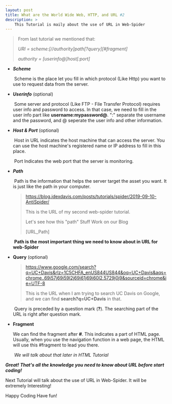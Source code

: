 ```yaml
---
layout: post
title: What are the World Wide Web, HTTP, and URL #2
description: >
	This Tutorial is maily about the use of URL in Web-Spider
---
```


>From last tutorial we mentioned that:
>
>*URI = scheme:[//authority]path\[?query][#fragment]*
>
>*authority = [userinfo@]host[:port]*

* ***Scheme***

  ​	Scheme is the place let you fill in which protocol (Like Http) you want to use to request data from the server.

* ***Userinfo*** (optional)

  ​	Some server and protocol (Like FTP - File Transfer Protocol) requires user info and password to access. In that case, we need to fill in the user info part like **username:mypassword@**. ":" separate the username and the password, and @ seperate the user info and other information.

* ***Host & Port*** (optional)

  ​	Host in URL indicates the host machine that can access the server. You can use the host machine's registered name or IP address to fill in this place.

  ​	Port Indicates the web port that the server is monitoring.

* ***Path***

  ​	Path is the information that helps the server target the asset you want. It is just like the path in your computer. 

  > https://blog.idexdavis.com/posts/tutorials/spider/2019-09-10-AntiSpider/
  >
  > This is the URL of my second web-spider tutorial.
  >
  > Let's see how this "path" Stuff Work on our Blog
  >
  > [URL_Path]

  ​	**Path is the most important thing we need to know about in URL for web-Spider**

* **Query** (optional)

  > https://www.google.com/search?q=UC+Davis&rlz=1C5CHFA_enUS844US844&oq=UC+Davis&aqs=chrome..69i57j69i59l2j69i61j69i60l2.5729j0j9&sourceid=chrome&ie=UTF-8
  >
  > This is the URL when I am trying to search UC Davis on Google, and we can find **search?q=UC+Davis** in that. 

  ​	Query is preceded by a question mark (**?**). The searching part of the URL is right after question mark.

* **Fragment**

   	We can find the fragment after **#**. This indicates a part of HTML page. Usually, when you use the navigation function in a web page, the HTML will use this #fragment to lead you there.

  ​	*We will talk about that later in HTML Tutorial*

***Great! That's all the knowledge you need to know about URL before start coding!***

Next Tutorial will talk about the use of URL in Web-Spider. It will be extremely Interesting!

Happy Coding Have fun!

